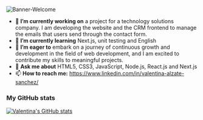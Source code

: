 ![Banner-Welcome](https://github.com/TinaAlzate/TinaAlzate/assets/102864419/be6a9de5-5eac-4351-ab64-b45ed103472b)



- 🔭 **I’m currently working on** a project for a technology solutions company. I am developing the website and the CRM frontend to manage the emails that users send through the contact form.
- 🌱 **I’m currently learning** Next.js, unit testing and English
- 👯 **I’m eager to** embark on a journey of continuous growth and development in the field of web development, and I am excited to contribute my skills to meaningful projects.
- 💬 **Ask me about** HTML5, CSS3, JavaScript, Node.js, React.js and Next.js
- 📫 **How to reach me:** https://www.linkedin.com/in/valentina-alzate-sanchez/
<!-- - ⚡ Fun fact: ...-->

### My GitHub stats

[![Valentina's GitHub stats](https://github-readme-stats.vercel.app/api?username=TinaAlzate&theme=omni&show_icons=true)](https://github.com/TinaAlzate/github-readme-stats)

